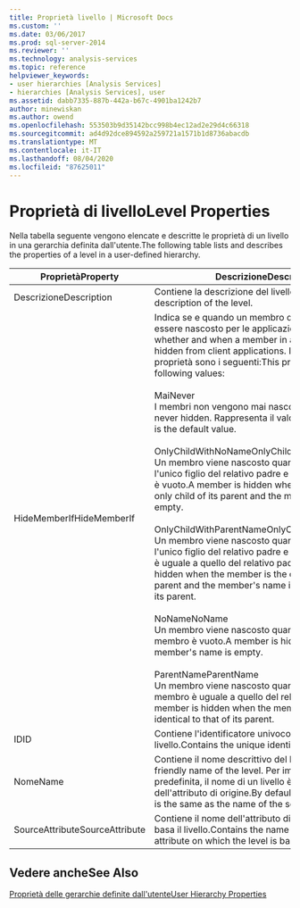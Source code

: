 ```yaml
---
title: Proprietà livello | Microsoft Docs
ms.custom: ''
ms.date: 03/06/2017
ms.prod: sql-server-2014
ms.reviewer: ''
ms.technology: analysis-services
ms.topic: reference
helpviewer_keywords:
- user hierarchies [Analysis Services]
- hierarchies [Analysis Services], user
ms.assetid: dabb7335-887b-442a-b67c-4901ba1242b7
author: minewiskan
ms.author: owend
ms.openlocfilehash: 553503b9d35142bcc998b4ec12ad2e29d4c66318
ms.sourcegitcommit: ad4d92dce894592a259721a1571b1d8736abacdb
ms.translationtype: MT
ms.contentlocale: it-IT
ms.lasthandoff: 08/04/2020
ms.locfileid: "87625011"
---
```

# <a name="level-properties"></a><span data-ttu-id="7c8ca-102">Proprietà di livello</span><span class="sxs-lookup"><span data-stu-id="7c8ca-102">Level Properties</span></span> 
  <span data-ttu-id="7c8ca-103">Nella tabella seguente vengono elencate e descritte le proprietà di un livello in una gerarchia definita dall'utente.</span><span class="sxs-lookup"><span data-stu-id="7c8ca-103">The following table lists and describes the properties of a level in a user-defined hierarchy.</span></span>  
  
|<span data-ttu-id="7c8ca-104">Proprietà</span><span class="sxs-lookup"><span data-stu-id="7c8ca-104">Property</span></span>|<span data-ttu-id="7c8ca-105">Descrizione</span><span class="sxs-lookup"><span data-stu-id="7c8ca-105">Description</span></span>|  
|--------------|-----------------|  
|<span data-ttu-id="7c8ca-106">Descrizione</span><span class="sxs-lookup"><span data-stu-id="7c8ca-106">Description</span></span>|<span data-ttu-id="7c8ca-107">Contiene la descrizione del livello.</span><span class="sxs-lookup"><span data-stu-id="7c8ca-107">Contains the description of the level.</span></span>|  
|<span data-ttu-id="7c8ca-108">HideMemberIf</span><span class="sxs-lookup"><span data-stu-id="7c8ca-108">HideMemberIf</span></span>|<span data-ttu-id="7c8ca-109">Indica se e quando un membro di un livello deve essere nascosto per le applicazioni client.</span><span class="sxs-lookup"><span data-stu-id="7c8ca-109">Indicates whether and when a member in a level should be hidden from client applications.</span></span> <span data-ttu-id="7c8ca-110">I possibili valori della proprietà sono i seguenti:</span><span class="sxs-lookup"><span data-stu-id="7c8ca-110">This property can have the following values:</span></span><br /><br /> <span data-ttu-id="7c8ca-111">Mai</span><span class="sxs-lookup"><span data-stu-id="7c8ca-111">Never</span></span><br /> <span data-ttu-id="7c8ca-112">I membri non vengono mai nascosti.</span><span class="sxs-lookup"><span data-stu-id="7c8ca-112">Members are never hidden.</span></span> <span data-ttu-id="7c8ca-113">Rappresenta il valore predefinito.</span><span class="sxs-lookup"><span data-stu-id="7c8ca-113">This is the default value.</span></span><br /><br /> <span data-ttu-id="7c8ca-114">OnlyChildWithNoName</span><span class="sxs-lookup"><span data-stu-id="7c8ca-114">OnlyChildWithNoName</span></span><br /> <span data-ttu-id="7c8ca-115">Un membro viene nascosto quando il membro è l'unico figlio del relativo padre e il nome del membro è vuoto.</span><span class="sxs-lookup"><span data-stu-id="7c8ca-115">A member is hidden when the member is the only child of its parent and the member's name is empty.</span></span><br /><br /> <span data-ttu-id="7c8ca-116">OnlyChildWithParentName</span><span class="sxs-lookup"><span data-stu-id="7c8ca-116">OnlyChildWithParentName</span></span><br /> <span data-ttu-id="7c8ca-117">Un membro viene nascosto quando il membro è l'unico figlio del relativo padre e il nome del membro è uguale a quello del relativo padre.</span><span class="sxs-lookup"><span data-stu-id="7c8ca-117">A member is hidden when the member is the only child of its parent and the member's name is identical to that of its parent.</span></span><br /><br /> <span data-ttu-id="7c8ca-118">NoName</span><span class="sxs-lookup"><span data-stu-id="7c8ca-118">NoName</span></span><br /> <span data-ttu-id="7c8ca-119">Un membro viene nascosto quando il nome del membro è vuoto.</span><span class="sxs-lookup"><span data-stu-id="7c8ca-119">A member is hidden when the member's name is empty.</span></span><br /><br /> <span data-ttu-id="7c8ca-120">ParentName</span><span class="sxs-lookup"><span data-stu-id="7c8ca-120">ParentName</span></span><br /> <span data-ttu-id="7c8ca-121">Un membro viene nascosto quando il nome del membro è uguale a quello del relativo padre.</span><span class="sxs-lookup"><span data-stu-id="7c8ca-121">A member is hidden when the member's name is identical to that of its parent.</span></span>|  
|<span data-ttu-id="7c8ca-122">ID</span><span class="sxs-lookup"><span data-stu-id="7c8ca-122">ID</span></span>|<span data-ttu-id="7c8ca-123">Contiene l'identificatore univoco (ID) del livello.</span><span class="sxs-lookup"><span data-stu-id="7c8ca-123">Contains the unique identifier (ID) of the level.</span></span>|  
|<span data-ttu-id="7c8ca-124">Nome</span><span class="sxs-lookup"><span data-stu-id="7c8ca-124">Name</span></span>|<span data-ttu-id="7c8ca-125">Contiene il nome descrittivo del livello.</span><span class="sxs-lookup"><span data-stu-id="7c8ca-125">Contains the friendly name of the level.</span></span> <span data-ttu-id="7c8ca-126">Per impostazione predefinita, il nome di un livello è uguale al nome dell'attributo di origine.</span><span class="sxs-lookup"><span data-stu-id="7c8ca-126">By default, the name of a level is the same as the name of the source attribute.</span></span>|  
|<span data-ttu-id="7c8ca-127">SourceAttribute</span><span class="sxs-lookup"><span data-stu-id="7c8ca-127">SourceAttribute</span></span>|<span data-ttu-id="7c8ca-128">Contiene il nome dell'attributo di origine sul quale si basa il livello.</span><span class="sxs-lookup"><span data-stu-id="7c8ca-128">Contains the name of the source attribute on which the level is based.</span></span>|  
  
## <a name="see-also"></a><span data-ttu-id="7c8ca-129">Vedere anche</span><span class="sxs-lookup"><span data-stu-id="7c8ca-129">See Also</span></span>  
 [<span data-ttu-id="7c8ca-130">Proprietà delle gerarchie definite dall'utente</span><span class="sxs-lookup"><span data-stu-id="7c8ca-130">User Hierarchy Properties</span></span>](user-hierarchies-properties.md)  
  
  

